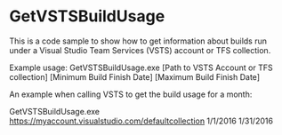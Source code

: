 # GetVSTSBuildUsage
This is a code sample to show how to get information about builds  run under a Visual Studio Team Services (VSTS) account or TFS collection.

Example usage:
GetVSTSBuildUsage.exe [Path to VSTS Account or TFS collection] [Minimum Build Finish Date] [Maximum Build Finish Date]

An example when calling VSTS to get the build usage for a month: 

GetVSTSBuildUsage.exe https://myaccount.visualstudio.com/defaultcollection 1/1/2016 1/31/2016
